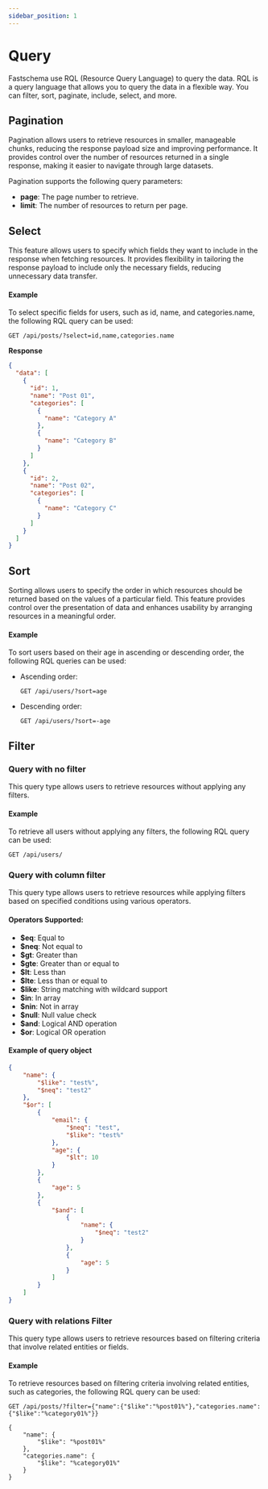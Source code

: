 ```yaml
---
sidebar_position: 1
---
```


# Query

Fastschema use RQL (Resource Query Language) to query the data. RQL is a query language that allows you to query the data in a flexible way. You can filter, sort, paginate, include, select, and more.

## Pagination

Pagination allows users to retrieve resources in smaller, manageable chunks, reducing the response payload size and improving performance. It provides control over the number of resources returned in a single response, making it easier to navigate through large datasets.

Pagination supports the following query parameters:
- **page**: The page number to retrieve.
- **limit**: The number of resources to return per page.

## Select

This feature allows users to specify which fields they want to include in the response when fetching resources. It provides flexibility in tailoring the response payload to include only the necessary fields, reducing unnecessary data transfer.

#### Example

To select specific fields for users, such as id, name, and categories.name, the following RQL query can be used:

```
GET /api/posts/?select=id,name,categories.name
```

**Response**

```json
{
  "data": [
    {
      "id": 1,
      "name": "Post 01",
      "categories": [
        {
          "name": "Category A"
        },
        {
          "name": "Category B"
        }
      ]
    },
    {
      "id": 2,
      "name": "Post 02",
      "categories": [
        {
          "name": "Category C"
        }
      ]
    }
  ]
}

```

## Sort

Sorting allows users to specify the order in which resources should be returned based on the values of a particular field. This feature provides control over the presentation of data and enhances usability by arranging resources in a meaningful order.

#### Example

To sort users based on their age in ascending or descending order, the following RQL queries can be used:

- Ascending order:
  ```
  GET /api/users/?sort=age
  ```
- Descending order:
  ```
  GET /api/users/?sort=-age
  ```

## Filter

### Query with no filter

This query type allows users to retrieve resources without applying any filters.

#### Example

To retrieve all users without applying any filters, the following RQL query can be used:

```
GET /api/users/
```

### Query with column filter

This query type allows users to retrieve resources while applying filters based on specified conditions using various operators.

#### Operators Supported:

- **$eq**: Equal to
- **$neq**: Not equal to
- **$gt**: Greater than
- **$gte**: Greater than or equal to
- **$lt**: Less than
- **$lte**: Less than or equal to
- **$like**: String matching with wildcard support
- **$in**: In array
- **$nin**: Not in array
- **$null**: Null value check
- **$and**: Logical AND operation
- **$or**: Logical OR operation

#### Example of query object

```json
{
    "name": {
        "$like": "test%",
        "$neq": "test2"
    },
    "$or": [
        {
            "email": {
                "$neq": "test",
                "$like": "test%"
            },
            "age": {
                "$lt": 10
            }
        },
        {
            "age": 5
        },
        {
            "$and": [
                {
                    "name": {
                        "$neq": "test2"
                    }
                },
                {
                    "age": 5
                }
            ]
        }
    ]
}

```

### Query with relations Filter

This query type allows users to retrieve resources based on filtering criteria that involve related entities or fields.

#### Example

To retrieve resources based on filtering criteria involving related entities, such as categories, the following RQL query can be used:

```
GET /api/posts/?filter={"name":{"$like":"%post01%"},"categories.name":{"$like":"%category01%"}}
```

```
{
    "name": {
        "$like": "%post01%"
    },
    "categories.name": {
        "$like": "%category01%"
    }
}
```
